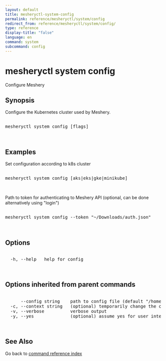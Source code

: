 ```yaml
---
layout: default
title: mesheryctl-system-config
permalink: reference/mesheryctl/system/config
redirect_from: reference/mesheryctl/system/config/
type: reference
display-title: "false"
language: en
command: system
subcommand: config
---
```


# mesheryctl system config

Configure Meshery

## Synopsis

Configure the Kubernetes cluster used by Meshery.

<pre class='codeblock-pre'>
<div class='codeblock'>
mesheryctl system config [flags]

</div>
</pre> 

## Examples

Set configuration according to k8s cluster
<pre class='codeblock-pre'>
<div class='codeblock'>
mesheryctl system config [aks|eks|gke|minikube]

</div>
</pre> 

Path to token for authenticating to Meshery API (optional, can be done alternatively using "login")
<pre class='codeblock-pre'>
<div class='codeblock'>
mesheryctl system config --token "~/Downloads/auth.json"

</div>
</pre> 

## Options

<pre class='codeblock-pre'>
<div class='codeblock'>
  -h, --help   help for config

</div>
</pre>

## Options inherited from parent commands

<pre class='codeblock-pre'>
<div class='codeblock'>
      --config string    path to config file (default "/home/runner/.meshery/config.yaml")
  -c, --context string   (optional) temporarily change the current context.
  -v, --verbose          verbose output
  -y, --yes              (optional) assume yes for user interactive prompts.

</div>
</pre>

## See Also

Go back to [command reference index](/reference/mesheryctl/) 
